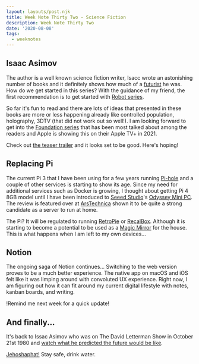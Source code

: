 ```yaml
---
layout: layouts/post.njk
title: Week Note Thirty Two - Science Fiction
description: Week Note Thirty Two
date: '2020-08-08'
tags:
  - weeknotes
---
```


## Isaac Asimov

The author is a well known science fiction writer, Isacc wrote an astonishing number of books and it definitely shows how much of a [futurist](https://en.wikipedia.org/wiki/Futurist) he was. How do we get started in this series? With the guidance of my friend, the first recommendation is to get started with [Robot series](https://en.wikipedia.org/wiki/Robot_series).

So far it's fun to read and there are lots of ideas that presented in these books are more or less happening already like controlled population, holography, 3DTV (that did not work out so well!). I am looking forward to get into the [Foundation series](https://en.wikipedia.org/wiki/Foundation_series) that has been most talked about among the readers and Apple is showing this on their Apple TV+ in 2021.

Check out [the teaser trailer](https://www.youtube.com/watch?v=xgbPSA94Rqg) and it looks set to be good. Here's hoping!

## Replacing Pi

The current Pi 3 that I have been using for a few years running [Pi-hole](http://pi-hole.net) and a couple of other services is starting to show its age. Since my need for additional services such as Docker is growing, I thought about getting Pi 4 8GB model until I have been introduced to [Seeed Studio](https://www.seeedstudio.com)'s [Odyssey Mini PC](https://www.seeedstudio.com/ODYSSEY-X86J4105800-p-4445.html). The review is featured over at [ArsTechnica](https://www.seeedstudio.com/ODYSSEY-X86J4105800-p-4445.html) shown it to be quite a strong candidate as a server to run at home.

The Pi? It will be regulated to running [RetroPie](https://retropie.org.uk) or [RecalBox](https://www.recalbox.com). Although it is starting to become a potential to be used as a [Magic Mirror](https://magicmirror.builders) for the house. This is what happens when I am left to my own devices...

## Notion

The ongoing saga of Notion continues... Switching to the web version proves to be a much better experience. The native app on macOS and iOS felt like it was limping around with convoluted UX experience. Right now, I am figuring out how it can fit around my current digital lifestyle with notes, kanban boards, and writing.

!Remind me next week for a quick update!

## And finally...

It's back to Issac Asimov who was on The David Letterman Show in October 21st 1980 and [watch what he predicted the future would be like](https://www.youtube.com/watch?v=365kJOsFd3w&feature=youtu.be).

[Jehoshaphat!](https://en.wikipedia.org/wiki/Jehoshaphat) Stay safe, drink water.
